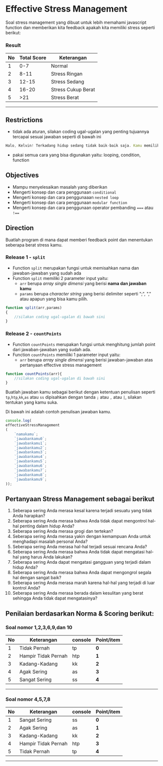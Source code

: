 # Effective Stress Management
Soal stress management yang dibuat untuk lebih memahami javascript function dan memberikan kita feedback apakah kita memiliki stress seperti berikut:

### Result
| No | Total Score | Keterangan | 
| --- | ----------------- | ----- | 
| 1 | 0-7 | Normal | 
| 2 | 8-11 | Stress Ringan | 
| 3 | 12-15 | Stress Sedang | 
| 4 | 16-20 | Stress Cukup Berat | 
| 5 | >21 | Stress Berat | 
---

## Restrictions
- tidak ada aturan, silakan coding ugal-ugalan yang penting tujuannya tercapai sesuai jawaban seperti di bawah ini
```js
Halo, Kelvin! Terkadang hidup sedang tidak baik-baik saja. Kamu memiliki stress point sebanyak 17 point. Stress kamu tergolong **stress sedang**. Kamu punya pilihan untuk  membuat stress tersebut menjadi Eustress atau Distress. Cari lebih lanjut Eustress atau Distress dari sumber manapun.
```
- pakai semua cara yang bisa digunakan yaitu: looping, condition, function

## Objectives
- Mampu menyelesaikan masalah yang diberikan
- Mengerti konsep dan cara penggunaan `conditional`
- Mengerti konsep dan cara penggunaaan `nested loop`
- Mengerti konsep dan cara penggunaan `modular function`
- Mengerti konsep dan cara penggunaan operator pembanding `===` atau `!==`

## Direction
Buatlah program di mana dapat memberi feedback point dan menentukan seberapa berat stress kamu. 

### Release 1 - `split`
- Function `split` merupakan fungsi untuk memisahkan nama dan jawaban-jawaban yang sudah ada
- Function `split` memiliki 2 parameter input yaitu:
  - `arr` berupa _array single dimensi_ yang berisi **nama dan jawaban kamu**
  - `params` berupa _character string_ yang berisi delimiter seperti ";", "," atau apapun yang bisa kamu pilih.

```js
function split(arr,params)
{
    //silakan coding ugal-ugalan di bawah sini
}
```

### Release 2 - `countPoints`
- Function `countPoints` merupakan fungsi untuk menghitung jumlah point dari jawaban-jawaban yang sudah ada.
- Function `countPoints` memiliki 1 parameter input yaitu:
  - `arr` berupa _array single dimensi_ yang berisi jawaban-jawaban atas pertanyaan effective stress management
```js
function countPoints(arr){
    //silakan coding ugal-ugalan di bawah sini
}
```

Buatlah jawaban kamu sebagai berikut dengan ketentuan penulisan seperti `tp`,`htp`,`kk`,`as` atau `ss` dipisahkan dengan tanda `;` atau `,` atau `|`, silakan tentukan yang kamu suka.

Di bawah ini adalah contoh penulisan jawaban kamu.
```js
console.log(
effectiveStressManagement
(
    `namakamu`;
    `jawabankamu0`;
    `jawabankamu1`;
    `jawabankamu2`;
    `jawabankamu3`;
    `jawabankamu4`;
    `jawabankamu5`;
    `jawabankamu6`;
    `jawabankamu7`;
    `jawabankamu8`;
    `jawabankamu9`;
));
```

## Pertanyaan Stress Management sebagai berikut
1. Seberapa sering Anda merasa kesal karena terjadi sesuatu yang tidak Anda harapkan?
2. Seberapa sering Anda merasa bahwa Anda tidak dapat mengontrol hal-hal penting dalam hidup Anda?
3. Seberapa sering Anda merasa grogi dan tertekan?
4. Seberapa sering Anda merasa yakin dengan kemampuan Anda untuk menghadapi masalah personal Anda?
5. Seberapa sering Anda merasa hal-hal terjadi sesuai rencana Anda?
6. Seberapa sering Anda merasa bahwa Anda tidak dapat mengatasi hal-hal yang harus Anda lakukan?
7. Seberapa sering Anda dapat mengatasi gangguan yang terjadi dalam hidup Anda?
8. Seberapa sering Anda merasa bahwa Anda dapat mengongrol segala hal dengan sangat baik?
9. Seberapa sering Anda merasa marah karena hal-hal yang terjadi di luar kontrol Anda?
10. Seberapa sering Anda merasa berada dalam kesulitan yang berat sehingga Anda tidak dapat mengatasinya?

## Penilaian berdasarkan Norma & Scoring berikut:

### Soal nomor 1,2,3,6,9,dan 10
| No | Keterangan | console | Point/item |
| --- | ----------------- | ----- | ------ |
| 1 | Tidak Pernah | tp | **0** |
| 2 | Hampir Tidak Pernah | htp | **1** |
| 3 | Kadang-Kadang | kk | **2** |
| 4 | Agak Sering | as | **3** |
| 5 | Sangat Sering | ss | **4** | 
---


### Soal nomor 4,5,7,8
| No | Keterangan | console | Point/item |
| --- | ----------------- | ----- | ------ |
| 1 | Sangat Sering | ss | **0** |
| 2 | Agak Sering | as | **1** |
| 3 | Kadang-Kadang | kk | **2** |
| 4 | Hampir Tidak Pernah | htp | **3** |
| 5 | Tidak Pernah | tp | **4** | 
---
